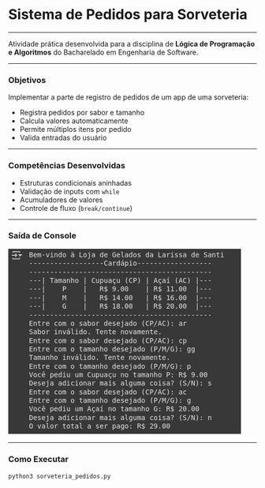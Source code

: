 # **Sistema de Pedidos para Sorveteria**
---
Atividade prática desenvolvida para a disciplina de **Lógica de Programação e Algoritmos** do Bacharelado em Engenharia de Software.


---
### Objetivos
Implementar a parte de registro de pedidos de um app de uma sorveteria:
- Registra pedidos por sabor e tamanho
- Calcula valores automaticamente
- Permite múltiplos itens por pedido
- Valida entradas do usuário


---
### Competências Desenvolvidas
- Estruturas condicionais aninhadas
- Validação de inputs com `while`
- Acumuladores de valores
- Controle de fluxo (`break/continue`)

---
### Saída de Console
![Saída de console esperada](https://github.com/larisanti/py-sorveteria-pedidos/blob/main/output)

---
### Como Executar
```bash
python3 sorveteria_pedidos.py
